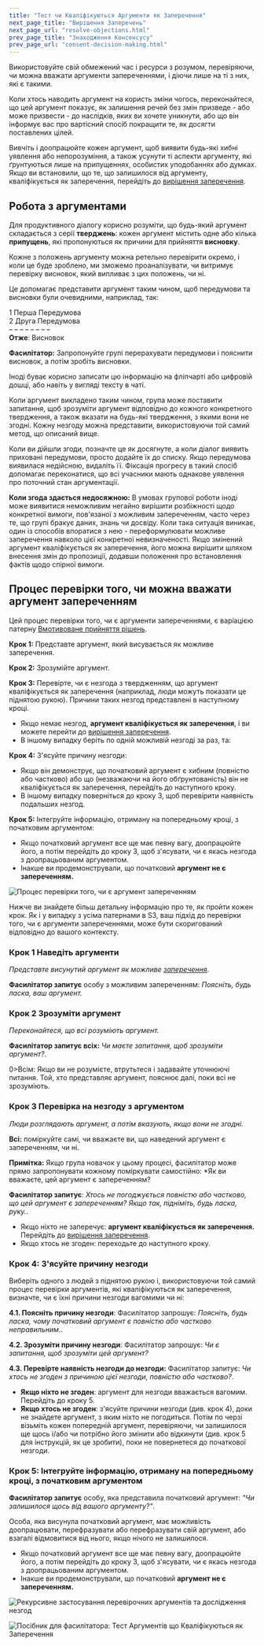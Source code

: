 ```yaml
---
title: "Тест чи Кваліфікуються Аргументи як Заперечення"
next_page_title: "Вирішення Заперечень"
next_page_url: "resolve-objections.html"
prev_page_title: "Знаходження Консенсусу"
prev_page_url: "consent-decision-making.html"
---
```



<div class="card summary"><div class="card-body">Використовуйте свій обмежений час і ресурси з розумом, перевіряючи, чи можна вважати аргументи запереченнями, і діючи лише на ті з них, які є такими.
</div></div>

Коли хтось наводить аргумент на користь зміни чогось, переконайтеся, що цей аргумент показує, як залишення речей без змін призведе - або може призвести - до наслідків, яких ви хочете уникнути, або що він інформує вас про вартісний спосіб покращити те, як досягти поставлених цілей.

Вивчіть і доопрацюйте кожен аргумент, щоб виявити будь-які хибні уявлення або непорозуміння, а також усунути ті аспекти аргументу, які ґрунтуються лише на припущеннях, особистих уподобаннях або думках. Якщо ви встановили, що те, що залишилося від аргументу, кваліфікується як заперечення, перейдіть до [вирішення заперечення](resolve-objections.html).


## Робота з аргументами

Для продуктивного діалогу корисно розуміти, що будь-який аргумент складається з серії **тверджень**: кожен аргумент містить одне або кілька **припущень**, які пропонуються як причини для прийняття **висновку**.

Кожне з положень аргументу можна ретельно перевірити окремо, і коли це буде зроблено, ми зможемо проаналізувати, чи витримує перевірку висновок, який випливає з цих положень, чи ні.

Це допомагає представити аргумент таким чином, щоб передумови та висновки були очевидними, наприклад, так:

1 Перша Передумова \
2 Друга Передумова \
– – – – – – – – \
**Отже**: Висновок

**Фасилітатор:** Запропонуйте групі перерахувати передумови і пояснити висновок, а потім зробіть висновки.

Іноді буває корисно записати цю інформацію на фліпчарті або цифровій дошці, або навіть у вигляді тексту в чаті.

Коли аргумент викладено таким чином, група може поставити запитання, щоб зрозуміти аргумент відповідно до кожного конкретного твердження, а також вказати на будь-які твердження, з якими вони не згодні. Кожну незгоду можна представити, використовуючи той самий метод, що описаний вище.

Коли ви дійшли згоди, позначте це як досягнуте, а коли діалог виявить приховані передумови, просто додайте їх до списку. Якщо передумова виявилася недійсною, видаліть її. Фіксація прогресу в такий спосіб допомагає переконатися, що всі учасники мають однакове уявлення про поточний стан аргументації.

**Коли згода здається недосяжною:** В умовах групової роботи іноді може виявитися неможливим негайно вирішити розбіжності щодо конкретної вимоги, пов'язаної з можливим запереченням, часто через те, що групі бракує даних, знань чи досвіду. Коли така ситуація виникає, один із способів впоратися з нею - переформулювати можливе заперечення навколо цієї конкретної невизначеності. Якщо змінений аргумент кваліфікується як заперечення, його можна вирішити шляхом внесення змін до пропозиції, додавши положення про встановлення фактів щодо спірної вимоги.


## Процес перевірки того, чи можна вважати аргумент запереченням

Цей процес перевірки того, чи є аргументи запереченнями, є варіацією патерну [Вмотивоване прийняття рішень](reasoned-decision-making.html).

**Крок 1:** Представте аргумент, який висувається як можливе заперечення.

**Крок 2:** Зрозумійте аргумент.

**Крок 3:** Перевірте, чи є незгода з твердженням, що аргумент кваліфікується як заперечення (наприклад, люди можуть показати це піднятою рукою). Причини таких незгод представлені в наступному кроці.

- Якщо немає незгод, **аргумент кваліфікується як заперечення**, і ви можете перейти до [вирішення заперечення](resolve-objections.html).
- В іншому випадку беріть по одній можливій незгоді за раз, та:

**Крок 4:** З'ясуйте причину незгоди:

- Якщо він демонструє, що початковий аргумент є хибним (повністю або частково) або що (незважаючи на його обґрунтованість) він не кваліфікується як заперечення, перейдіть до наступного кроку.
- В іншому випадку поверніться до кроку 3, щоб перевірити наявність подальших незгод.

**Крок 5:** Інтегруйте інформацію, отриману на попередньому кроці, з початковим аргументом:

- Якщо початковий аргумент все ще має певну вагу, доопрацюйте його, а потім перейдіть до кроку 3, щоб з'ясувати, чи є якась незгода з доопрацьованим аргументом.
- Інакше ви продемонстрували, що початковий **аргумент не є запереченням.**

![Процес перевірки того, чи є аргумент запереченням](img/agreements/test-arguments.png)

Нижче ви знайдете більш детальну інформацію про те, як пройти кожен крок. Як і у випадку з усіма патернами в S3, ваш підхід до перевірки того, чи є аргументи запереченнями, може бути скоригований відповідно до вашого контексту.


### Крок 1 Наведіть аргументи

*Представте висунутий аргумент як можливе <a href="glossary.html#entry-objection" class="glossary-tooltip" data-toggle="tooltip" title="Заперечення: Аргумент, пов&#x27;язаний з пропозицією, угодою, діяльністю або існуючим станом речей, який розкриває наслідки або ризики, яких ви хотіли б уникнути, або демонструє вартісні шляхи вдосконалення.">заперечення</a>*.

**Фасилітатор запитує** особу з можливим запереченням: *Поясніть, будь ласка, ваш аргумент.*


### Крок 2 Зрозуміти аргумент

*Переконайтеся, що всі розуміють аргумент.*

**Фасилітатор запитує всіх:** *Чи маєте запитання, щоб зрозуміти аргумент?*.

0>Всім:</strong> Якщо ви не розумієте, втрутьтеся і задавайте уточнюючі питання. Той, хто представляє аргумент, пояснює далі, поки всі не зрозуміють.


### Крок 3 Перевірка на незгоду з аргументом

*Люди розглядають аргумент, а потім вказують, якщо вони не згодні.*

**Всі:** поміркуйте самі, чи вважаєте ви, що наведений аргумент є запереченням, чи ні.

**Примітка:** Якщо група новачок у цьому процесі, фасилітатор може прямо запропонувати кожному поміркувати самостійно: *Як ви вважаєте, цей аргумент є запереченням? </p>

**Фасилітатор запитує**: *Хтось не погоджується повністю або частково, що цей аргумент є запереченням? Якщо так, підніміть, будь ласка, руку.*.

- Якщо ніхто не заперечує: **аргумент кваліфікується як заперечення.** Перейдіть до [вирішення заперечення](resolve-objections.html).
- Якщо хтось не згоден: переходьте до наступного кроку.


### Крок 4: З'ясуйте причину незгоди

Виберіть одного з людей з піднятою рукою і, використовуючи той самий процес перевірки аргументів, які кваліфікуються як заперечення, визначте, чи є їхні причини незгоди вагомими чи ні:

**4.1. Поясніть причину незгоди**: Фасилітатор запрошує: *Поясніть, будь ласка, чому початковий аргумент є повністю або частково неправильним.*.

**4.2. Зрозуміти причину незгоди**: Фасилітатор запрошує: *Чи є запитання, щоб зрозуміти цей аргумент?*

**4.3. Перевірте наявність незгоди до незгоди:** Фасилітатор запитує: *Чи хтось не згоден з причиною цієї незгоди, повністю або частково?*.

- **Якщо ніхто не згоден**: аргумент для незгоди вважається вагомим. Перейдіть до кроку 5.
- **Якщо хтось не згоден**: з'ясуйте причини незгоди (див. крок 4), доки не знайдете аргумент, з яким ніхто не погодиться. Потім по черзі візьміть кожен попередній аргумент, перевіряючи, чи залишилося ще щось і/або чи потрібно його змінити або відкинути (див. крок 5 для інструкцій, як це зробити), поки не повернетеся до початкової незгоди.


### Крок 5: Інтегруйте інформацію, отриману на попередньому кроці, з початковим аргументом

**Фасилітатор запитує** особу, яка представила початковий аргумент: *"Чи залишилося щось від вашого аргументу?"*.

Особа, яка висунула початковий аргумент, має можливість доопрацювати, перефразувати або перефразувати свій аргумент, або взагалі відмовитися від нього, якщо нічого не залишилося.

- Якщо початковий аргумент все ще має певну вагу, доопрацюйте його, а потім перейдіть до кроку 3, щоб з'ясувати, чи є якась незгода з доопрацьованим аргументом.
- Інакше ви продемонстрували, що початковий **аргумент не є запереченням.**

![Рекурсивне застосування перевірочних аргументів та дослідження незгод](img/agreements/test-arguments-process.png)

![Посібник для фасилітатора: Тест Аргументів що Кваліфікуються як Заперечення](img/agreements/test-arguments-facilitation-guide.png)
